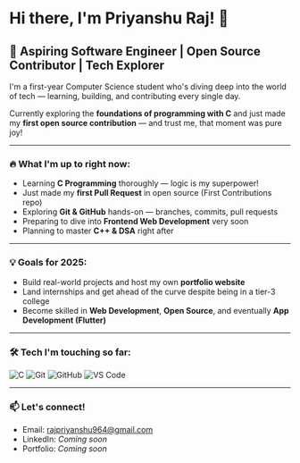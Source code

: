 # Hi there, I'm Priyanshu Raj! 👋

## 🚀 Aspiring Software Engineer | Open Source Contributor | Tech Explorer

I'm a first-year Computer Science student who's diving deep into the world of tech — learning, building, and contributing every single day.  

Currently exploring the **foundations of programming with C** and just made my **first open source contribution** — and trust me, that moment was pure joy!

---

### 🔥 What I'm up to right now:
- Learning **C Programming** thoroughly — logic is my superpower!
- Just made my **first Pull Request** in open source (First Contributions repo)
- Exploring **Git & GitHub** hands-on — branches, commits, pull requests
- Preparing to dive into **Frontend Web Development** very soon
- Planning to master **C++ & DSA** right after

---

### 💡 Goals for 2025:
- Build real-world projects and host my own **portfolio website**
- Land internships and get ahead of the curve despite being in a tier-3 college
- Become skilled in **Web Development**, **Open Source**, and eventually **App Development (Flutter)**

---

### 🛠️ Tech I'm touching so far:
![C](https://img.shields.io/badge/-C-00599C?style=flat&logo=c)
![Git](https://img.shields.io/badge/-Git-F05032?style=flat&logo=git)
![GitHub](https://img.shields.io/badge/-GitHub-181717?style=flat&logo=github)
![VS Code](https://img.shields.io/badge/-VSCode-007ACC?style=flat&logo=visual-studio-code)

---

### 📫 Let's connect!
- Email: [rajpriyanshu964@gmail.com](mailto:rajpriyanshu964@gmail.com)
- LinkedIn: *Coming soon*
- Portfolio: *Coming soon*


<!--
**priyanshuraj-debug/priyanshuraj-debug** is a ✨ _special_ ✨ repository because its `README.md` (this file) appears on your GitHub profile.

Here are some ideas to get you started:

- 🔭 I’m currently working on ...
- 🌱 I’m currently learning ...
- 👯 I’m looking to collaborate on ...
- 🤔 I’m looking for help with ...
- 💬 Ask me about ...
- 📫 How to reach me: ...
- 😄 Pronouns: ...
- ⚡ Fun fact: ...
-->
